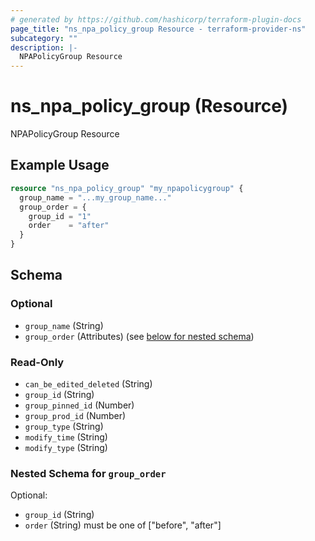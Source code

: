 ```yaml
---
# generated by https://github.com/hashicorp/terraform-plugin-docs
page_title: "ns_npa_policy_group Resource - terraform-provider-ns"
subcategory: ""
description: |-
  NPAPolicyGroup Resource
---
```


# ns_npa_policy_group (Resource)

NPAPolicyGroup Resource

## Example Usage

```terraform
resource "ns_npa_policy_group" "my_npapolicygroup" {
  group_name = "...my_group_name..."
  group_order = {
    group_id = "1"
    order    = "after"
  }
}
```

<!-- schema generated by tfplugindocs -->
## Schema

### Optional

- `group_name` (String)
- `group_order` (Attributes) (see [below for nested schema](#nestedatt--group_order))

### Read-Only

- `can_be_edited_deleted` (String)
- `group_id` (String)
- `group_pinned_id` (Number)
- `group_prod_id` (Number)
- `group_type` (String)
- `modify_time` (String)
- `modify_type` (String)

<a id="nestedatt--group_order"></a>
### Nested Schema for `group_order`

Optional:

- `group_id` (String)
- `order` (String) must be one of ["before", "after"]


